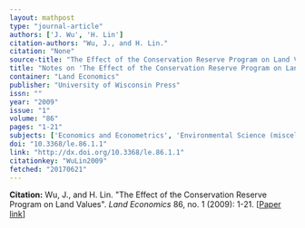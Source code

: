 ```yaml
---
layout: mathpost
type: "journal-article"
authors: ['J. Wu', 'H. Lin']
citation-authors: "Wu, J., and H. Lin."
citation: "None"
source-title: "The Effect of the Conservation Reserve Program on Land Values"
title: "Notes on 'The Effect of the Conservation Reserve Program on Land Values', by J. Wu, and H. Lin"
container: "Land Economics"
publisher: "University of Wisconsin Press"
issn: ""
year: "2009"
issue: "1"
volume: "86"
pages: "1-21"
subjects: ['Economics and Econometrics', 'Environmental Science (miscellaneous)']
doi: "10.3368/le.86.1.1"
link: "http://dx.doi.org/10.3368/le.86.1.1"
citationkey: "WuLin2009"
fetched: "20170621"
---
```


**Citation:** Wu, J., and H. Lin. "The Effect of the Conservation Reserve Program on Land Values". *Land Economics* 86, no. 1 (2009): 1-21. [[Paper link](http://dx.doi.org/10.3368/le.86.1.1)]